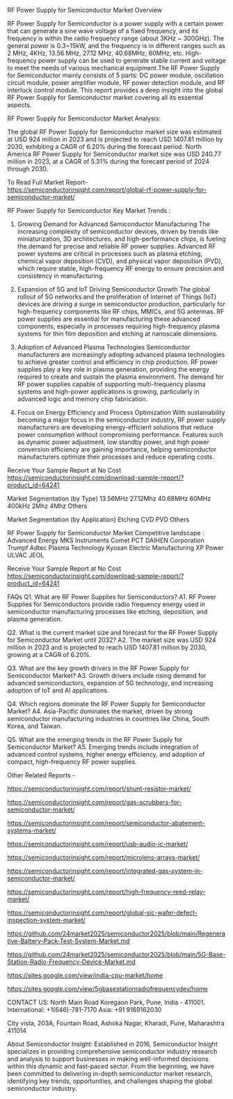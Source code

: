RF Power Supply for Semiconductor Market Overview

RF Power Supply for Semiconductor is a power supply with a certain power that can generate a sine wave voltage of a fixed frequency, and its frequency is within the radio frequency range (about 3KHz ~ 300GHz). The general power is 0.3~15kW, and the frequency is in different ranges such as 2 MHz, 4KHz, 13.56 MHz, 27.12 MHz, 40.68MHz, 60MHz, etc. High-frequency power supply can be used to generate stable current and voltage to meet the needs of various mechanical equipment.The RF Power Supply for Semiconductor mainly consists of 5 parts: DC power module, oscillation circuit module, power amplifier module, RF power detection module, and RF interlock control module. This report provides a deep insight into the global RF Power Supply for Semiconductor market covering all its essential aspects.

RF Power Supply for Semiconductor Market Analysis:

The global RF Power Supply for Semiconductor market size was estimated at USD 924 million in 2023 and is projected to reach USD 1407.81 million by 2030, exhibiting a CAGR of 6.20% during the forecast period. North America RF Power Supply for Semiconductor market size was USD 240.77 million in 2023, at a CAGR of 5.31% during the forecast period of 2024 through 2030.

To Read Full Market Report-
https://semiconductorinsight.com/report/global-rf-power-supply-for-semiconductor-market/

RF Power Supply for Semiconductor Key Market Trends :

1. Growing Demand for Advanced Semiconductor Manufacturing
The increasing complexity of semiconductor devices, driven by trends like miniaturization, 3D architectures, and high-performance chips, is fueling the demand for precise and reliable RF power supplies.
Advanced RF power systems are critical in processes such as plasma etching, chemical vapor deposition (CVD), and physical vapor deposition (PVD), which require stable, high-frequency RF energy to ensure precision and consistency in manufacturing.

2. Expansion of 5G and IoT Driving Semiconductor Growth
The global rollout of 5G networks and the proliferation of Internet of Things (IoT) devices are driving a surge in semiconductor production, particularly for high-frequency components like RF chips, MMICs, and 5G antennas.
RF power supplies are essential for manufacturing these advanced components, especially in processes requiring high-frequency plasma systems for thin film deposition and etching at nanoscale dimensions.

3. Adoption of Advanced Plasma Technologies
Semiconductor manufacturers are increasingly adopting advanced plasma technologies to achieve greater control and efficiency in chip production. RF power supplies play a key role in plasma generation, providing the energy required to create and sustain the plasma environment.
The demand for RF power supplies capable of supporting multi-frequency plasma systems and high-power applications is growing, particularly in advanced logic and memory chip fabrication.

4. Focus on Energy Efficiency and Process Optimization
With sustainability becoming a major focus in the semiconductor industry, RF power supply manufacturers are developing energy-efficient solutions that reduce power consumption without compromising performance.
Features such as dynamic power adjustment, low standby power, and high power conversion efficiency are gaining importance, helping semiconductor manufacturers optimize their processes and reduce operating costs.

Receive Your Sample Report at No Cost
https://semiconductorinsight.com/download-sample-report/?product_id=64241

Market Segmentation (by Type)
13.56MHz
27.12Mhz
40.68MHz
60MHz
400kHz
2Mhz
4Mhz
Others

Market Segmentation (by Application)
Etching
CVD
PVD
Others

RF Power Supply for Semiconductor Market Competitive landscape :
Advanced Energy
MKS Instruments
Comet PCT
DAIHEN Corporation
Trumpf
Adtec Plasma Technology
Kyosan Electric Manufacturing
XP Power
ULVAC
JEOL

Receive Your Sample Report at No Cost
https://semiconductorinsight.com/download-sample-report/?product_id=64241

FAQs
Q1. What are RF Power Supplies for Semiconductors?
A1. RF Power Supplies for Semiconductors provide radio frequency energy used in semiconductor manufacturing processes like etching, deposition, and plasma generation.

Q2. What is the current market size and forecast for the RF Power Supply for Semiconductor Market until 2032?
A2. The market size was USD 924 million in 2023 and is projected to reach USD 1407.81 million by 2030, growing at a CAGR of 6.20%.

Q3. What are the key growth drivers in the RF Power Supply for Semiconductor Market?
A3. Growth drivers include rising demand for advanced semiconductors, expansion of 5G technology, and increasing adoption of IoT and AI applications.

Q4. Which regions dominate the RF Power Supply for Semiconductor Market?
A4. Asia-Pacific dominates the market, driven by strong semiconductor manufacturing industries in countries like China, South Korea, and Taiwan.

Q5. What are the emerging trends in the RF Power Supply for Semiconductor Market?
A5. Emerging trends include integration of advanced control systems, higher energy efficiency, and adoption of compact, high-frequency RF power supplies.

Other Related Reports -

https://semiconductorinsight.com/report/shunt-resistor-market/

https://semiconductorinsight.com/report/gas-scrubbers-for-semiconductor-market/

https://semiconductorinsight.com/report/semiconductor-abatement-systems-market/

https://semiconductorinsight.com/report/usb-audio-ic-market/

https://semiconductorinsight.com/report/microlens-arrays-market/

https://semiconductorinsight.com/report/integrated-gas-system-in-semiconductor-market/

https://semiconductorinsight.com/report/high-frequency-reed-relay-market/

https://semiconductorinsight.com/report/global-sic-wafer-defect-inspection-system-market/

https://github.com/24market2025/semiconductor2025/blob/main/Regenerative-Battery-Pack-Test-System-Market.md

https://github.com/24market2025/semiconductor2025/blob/main/5G-Base-Station-Radio-Frequency-Device-Market.md

https://sites.google.com/view/india-cpu-market/home

https://sites.google.com/view/5gbasestationradiofrequencydev/home

CONTACT US:
North Main Road Koregaon Park, Pune, India - 411001.
International: +1(646)-781-7170
Asia: +91 9169162030

City vista, 203A, Fountain Road, Ashoka Nagar, Kharadi, Pune, Maharashtra 411014

About Semiconductor Insight:
Established in 2016, Semiconductor Insight specializes in providing comprehensive semiconductor industry research and analysis to support businesses in making well-informed decisions within this dynamic and fast-paced sector. From the beginning, we have been committed to delivering in-depth semiconductor market research, identifying key trends, opportunities, and challenges shaping the global semiconductor industry.

